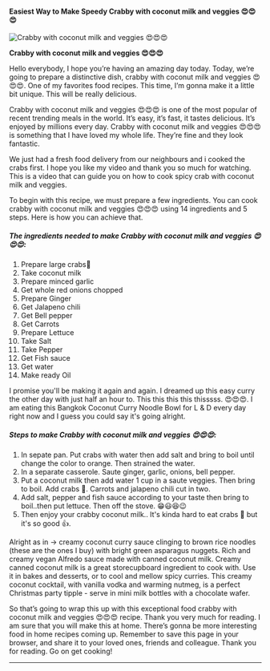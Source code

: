             

#### Easiest Way to Make Speedy Crabby with coconut milk and veggies 😍😍😍

![Crabby with coconut milk and veggies 😍😍😍](https://img-global.cpcdn.com/recipes/ff289ba483788425/751x532cq70/crabby-with-coconut-milk-and-veggies-%f0%9f%98%8d%f0%9f%98%8d%f0%9f%98%8d-recipe-main-photo.jpg)

**Crabby with coconut milk and veggies 😍😍😍**

Hello everybody, I hope you’re having an amazing day today. Today, we’re going to prepare a distinctive dish, crabby with coconut milk and veggies 😍😍😍. One of my favorites food recipes. This time, I’m gonna make it a little bit unique. This will be really delicious.

Crabby with coconut milk and veggies 😍😍😍 is one of the most popular of recent trending meals in the world. It’s easy, it’s fast, it tastes delicious. It’s enjoyed by millions every day. Crabby with coconut milk and veggies 😍😍😍 is something that I have loved my whole life. They’re fine and they look fantastic.

We just had a fresh food delivery from our neighbours and i cooked the crabs first. I hope you like my video and thank you so much for watching. This is a video that can guide you on how to cook spicy crab with coconut milk and veggies.

To begin with this recipe, we must prepare a few ingredients. You can cook crabby with coconut milk and veggies 😍😍😍 using 14 ingredients and 5 steps. Here is how you can achieve that.

##### The ingredients needed to make Crabby with coconut milk and veggies 😍😍😍:

1.  Prepare large crabs🦀
2.  Take coconut milk
3.  Prepare minced garlic
4.  Get whole red onions chopped
5.  Prepare Ginger
6.  Get Jalapeno chili
7.  Get Bell pepper
8.  Get Carrots
9.  Prepare Lettuce
10.  Take Salt
11.  Take Pepper
12.  Get Fish sauce
13.  Get water
14.  Make ready Oil

I promise you'll be making it again and again. I dreamed up this easy curry the other day with just half an hour to. This this this this thisssss. 😍😍😍. I am eating this Bangkok Coconut Curry Noodle Bowl for L & D every day right now and I guess you could say it's going alright.

##### Steps to make Crabby with coconut milk and veggies 😍😍😍:

1.  In sepate pan. Put crabs with water then add salt and bring to boil until change the color to orange. Then strained the water.
2.  In a separate casserole. Saute ginger, garlic, onions, bell pepper.
3.  Put a coconut milk then add water 1 cup in a saute veggies. Then bring to boil. Add crabs 🦀. Carrots and jalapeno chili cut in two.
4.  Add salt, pepper and fish sauce according to your taste then bring to boil..then put lettuce. Then off the stove. 😁😃😆😉
5.  Then enjoy your crabby coconut milk.. It's kinda hard to eat crabs 🦀 but it's so good 👍.

Alright as in -> creamy coconut curry sauce clinging to brown rice noodles (these are the ones I buy) with bright green asparagus nuggets. Rich and creamy vegan Alfredo sauce made with canned coconut milk. Creamy canned coconut milk is a great storecupboard ingredient to cook with. Use it in bakes and desserts, or to cool and mellow spicy curries. This creamy coconut cocktail, with vanilla vodka and warming nutmeg, is a perfect Christmas party tipple - serve in mini milk bottles with a chocolate wafer.

So that’s going to wrap this up with this exceptional food crabby with coconut milk and veggies 😍😍😍 recipe. Thank you very much for reading. I am sure that you will make this at home. There’s gonna be more interesting food in home recipes coming up. Remember to save this page in your browser, and share it to your loved ones, friends and colleague. Thank you for reading. Go on get cooking!

* * *